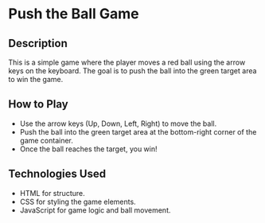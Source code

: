 # Push the Ball Game

## Description
This is a simple game where the player moves a red ball using the arrow keys on the keyboard. The goal is to push the ball into the green target area to win the game.

## How to Play
- Use the arrow keys (Up, Down, Left, Right) to move the ball.
- Push the ball into the green target area at the bottom-right corner of the game container.
- Once the ball reaches the target, you win!

## Technologies Used
- HTML for structure.
- CSS for styling the game elements.
- JavaScript for game logic and ball movement.

